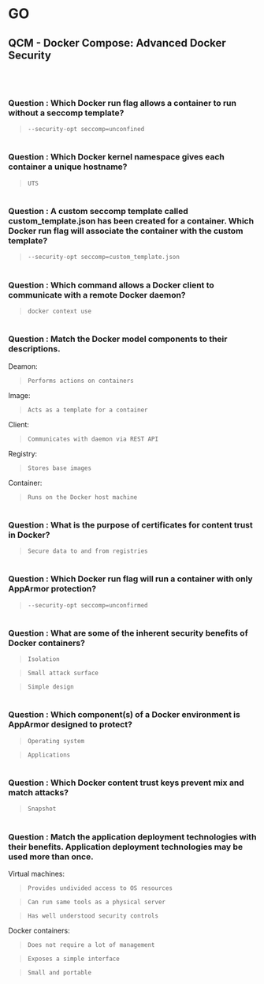 # GO 

## QCM - Docker Compose: Advanced Docker Security
<br>
<br>


### **Question** : Which Docker run flag allows a container to run without a seccomp template?

> `--security-opt seccomp=unconfined`


#
### **Question** : Which Docker kernel namespace gives each container a unique hostname?

> `UTS`


#
### **Question** : A custom seccomp template called custom_template.json has been created for a container. Which Docker run flag will associate the container with the custom template?

> `--security-opt seccomp=custom_template.json`


#
### **Question** : Which command allows a Docker client to communicate with a remote Docker daemon?

> `docker context use`


#
### **Question** : Match the Docker model components to their descriptions.

Deamon:

> `Performs actions on containers`

Image:

> `Acts as a template for a container`

Client:

> `Communicates with daemon via REST API`

Registry:

> `Stores base images`

Container:

> `Runs on the Docker host machine`


#
### **Question** : What is the purpose of certificates for content trust in Docker?

> `Secure data to and from registries`


#
### **Question** : Which Docker run flag will run a container with only AppArmor protection?

> `--security-opt seccomp=unconfirmed`


#
### **Question** : What are some of the inherent security benefits of Docker containers?

> `Isolation`

> `Small attack surface`

> `Simple design`


#
### **Question** : Which component(s) of a Docker environment is AppArmor designed to protect?

> `Operating system`

> `Applications`


#
### **Question** : Which Docker content trust keys prevent mix and match attacks?

> `Snapshot`


#
### **Question** : Match the application deployment technologies with their benefits. Application deployment technologies may be used more than once.

Virtual machines:

> `Provides undivided access to OS resources`

> `Can run same tools as a physical server`

> `Has well understood security controls`

Docker containers:

> `Does not require a lot of management`

> `Exposes a simple interface`

> `Small and portable`